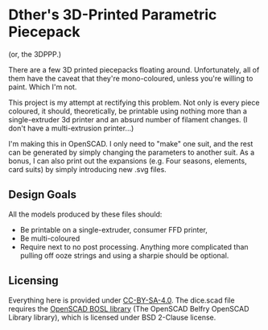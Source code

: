 # Dther's 3D-Printed Parametric Piecepack
(or, the 3DPPP.)

There are a few 3D printed piecepacks floating around.
Unfortunately, all of them have the caveat that they're mono-coloured,
unless you're willing to paint.
Which I'm not.

This project is my attempt at rectifying this problem.
Not only is every piece coloured,
it should, theoretically,
be printable using nothing more than a single-extruder 3d printer
and an absurd number of filament changes.
(I don't have a multi-extrusion printer...)

I'm making this in OpenSCAD.
I only need to "make" one suit, and the rest can be generated
by simply changing the parameters to another suit.
As a bonus, I can also print out the expansions (e.g. Four seasons, elements, card suits)
by simply introducing new .svg files.

## Design Goals

All the models produced by these files should:
 - Be printable on a single-extruder, consumer FFD printer,
 - Be multi-coloured
 - Require next to no post processing. Anything more complicated than pulling off ooze strings and using a sharpie should be optional.

## Licensing

Everything here is provided under [CC-BY-SA-4.0](https://creativecommons.org/licenses/by-sa/4.0/).
The dice.scad file requires the [OpenSCAD BOSL library](https://github.com/revarbat/BOSL)
(The OpenSCAD Belfry OpenSCAD Library library), which is licensed under BSD 2-Clause license.
